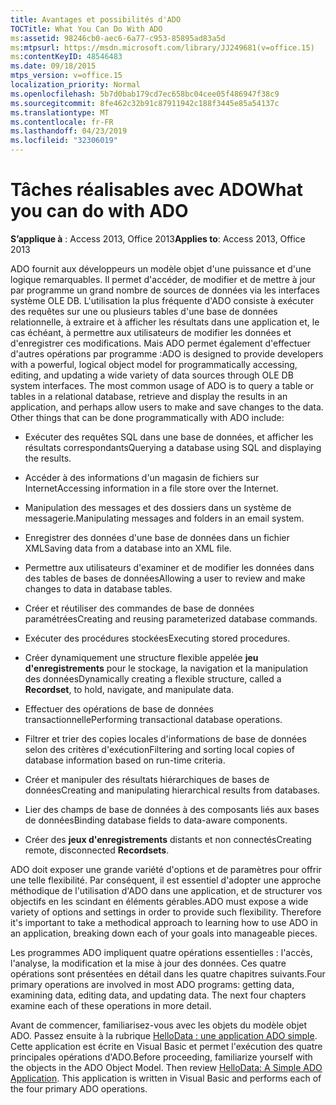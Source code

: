 ```yaml
---
title: Avantages et possibilités d'ADO
TOCTitle: What You Can Do With ADO
ms:assetid: 98246cb0-aec6-6a77-c953-85895ad83a5d
ms:mtpsurl: https://msdn.microsoft.com/library/JJ249681(v=office.15)
ms:contentKeyID: 48546483
ms.date: 09/18/2015
mtps_version: v=office.15
localization_priority: Normal
ms.openlocfilehash: 5b7d0bab179cd7ec658bc04cee05f486947f38c9
ms.sourcegitcommit: 8fe462c32b91c87911942c188f3445e85a54137c
ms.translationtype: MT
ms.contentlocale: fr-FR
ms.lasthandoff: 04/23/2019
ms.locfileid: "32306019"
---
```

# <a name="what-you-can-do-with-ado"></a><span data-ttu-id="b51ef-102">Tâches réalisables avec ADO</span><span class="sxs-lookup"><span data-stu-id="b51ef-102">What you can do with ADO</span></span>


<span data-ttu-id="b51ef-103">**S’applique à** : Access 2013, Office 2013</span><span class="sxs-lookup"><span data-stu-id="b51ef-103">**Applies to**: Access 2013, Office 2013</span></span>

<span data-ttu-id="b51ef-p101">ADO fournit aux développeurs un modèle objet d'une puissance et d'une logique remarquables. Il permet d'accéder, de modifier et de mettre à jour par programme un grand nombre de sources de données via les interfaces système OLE DB. L'utilisation la plus fréquente d'ADO consiste à exécuter des requêtes sur une ou plusieurs tables d'une base de données relationnelle, à extraire et à afficher les résultats dans une application et, le cas échéant, à permettre aux utilisateurs de modifier les données et d'enregistrer ces modifications. Mais ADO permet également d'effectuer d'autres opérations par programme :</span><span class="sxs-lookup"><span data-stu-id="b51ef-p101">ADO is designed to provide developers with a powerful, logical object model for programmatically accessing, editing, and updating a wide variety of data sources through OLE DB system interfaces. The most common usage of ADO is to query a table or tables in a relational database, retrieve and display the results in an application, and perhaps allow users to make and save changes to the data. Other things that can be done programmatically with ADO include:</span></span>

- <span data-ttu-id="b51ef-107">Exécuter des requêtes SQL dans une base de données, et afficher les résultats correspondants</span><span class="sxs-lookup"><span data-stu-id="b51ef-107">Querying a database using SQL and displaying the results.</span></span>

- <span data-ttu-id="b51ef-108">Accéder à des informations d'un magasin de fichiers sur Internet</span><span class="sxs-lookup"><span data-stu-id="b51ef-108">Accessing information in a file store over the Internet.</span></span>

- <span data-ttu-id="b51ef-109">Manipulation des messages et des dossiers dans un système de messagerie.</span><span class="sxs-lookup"><span data-stu-id="b51ef-109">Manipulating messages and folders in an email system.</span></span>

- <span data-ttu-id="b51ef-110">Enregistrer des données d'une base de données dans un fichier XML</span><span class="sxs-lookup"><span data-stu-id="b51ef-110">Saving data from a database into an XML file.</span></span>

- <span data-ttu-id="b51ef-111">Permettre aux utilisateurs d'examiner et de modifier les données dans des tables de bases de données</span><span class="sxs-lookup"><span data-stu-id="b51ef-111">Allowing a user to review and make changes to data in database tables.</span></span>

- <span data-ttu-id="b51ef-112">Créer et réutiliser des commandes de base de données paramétrées</span><span class="sxs-lookup"><span data-stu-id="b51ef-112">Creating and reusing parameterized database commands.</span></span>

- <span data-ttu-id="b51ef-113">Exécuter des procédures stockées</span><span class="sxs-lookup"><span data-stu-id="b51ef-113">Executing stored procedures.</span></span>

- <span data-ttu-id="b51ef-114">Créer dynamiquement une structure flexible appelée **jeu d'enregistrements** pour le stockage, la navigation et la manipulation des données</span><span class="sxs-lookup"><span data-stu-id="b51ef-114">Dynamically creating a flexible structure, called a **Recordset**, to hold, navigate, and manipulate data.</span></span>

- <span data-ttu-id="b51ef-115">Effectuer des opérations de base de données transactionnelle</span><span class="sxs-lookup"><span data-stu-id="b51ef-115">Performing transactional database operations.</span></span>

- <span data-ttu-id="b51ef-116">Filtrer et trier des copies locales d'informations de base de données selon des critères d'exécution</span><span class="sxs-lookup"><span data-stu-id="b51ef-116">Filtering and sorting local copies of database information based on run-time criteria.</span></span>

- <span data-ttu-id="b51ef-117">Créer et manipuler des résultats hiérarchiques de bases de données</span><span class="sxs-lookup"><span data-stu-id="b51ef-117">Creating and manipulating hierarchical results from databases.</span></span>

- <span data-ttu-id="b51ef-118">Lier des champs de base de données à des composants liés aux bases de données</span><span class="sxs-lookup"><span data-stu-id="b51ef-118">Binding database fields to data-aware components.</span></span>

- <span data-ttu-id="b51ef-119">Créer des **jeux d'enregistrements** distants et non connectés</span><span class="sxs-lookup"><span data-stu-id="b51ef-119">Creating remote, disconnected **Recordsets**.</span></span>

<span data-ttu-id="b51ef-p102">ADO doit exposer une grande variété d'options et de paramètres pour offrir une telle flexibilité. Par conséquent, il est essentiel d'adopter une approche méthodique de l'utilisation d'ADO dans une application, et de structurer vos objectifs en les scindant en éléments gérables.</span><span class="sxs-lookup"><span data-stu-id="b51ef-p102">ADO must expose a wide variety of options and settings in order to provide such flexibility. Therefore it's important to take a methodical approach to learning how to use ADO in an application, breaking down each of your goals into manageable pieces.</span></span>

<span data-ttu-id="b51ef-p103">Les programmes ADO impliquent quatre opérations essentielles : l'accès, l'analyse, la modification et la mise à jour des données. Ces quatre opérations sont présentées en détail dans les quatre chapitres suivants.</span><span class="sxs-lookup"><span data-stu-id="b51ef-p103">Four primary operations are involved in most ADO programs: getting data, examining data, editing data, and updating data. The next four chapters examine each of these operations in more detail.</span></span>

<span data-ttu-id="b51ef-p104">Avant de commencer, familiarisez-vous avec les objets du modèle objet ADO. Passez ensuite à la rubrique [HelloData : une application ADO simple](hellodata-a-simple-ado-application.md). Cette application est écrite en Visual Basic et permet l'exécution des quatre principales opérations d'ADO.</span><span class="sxs-lookup"><span data-stu-id="b51ef-p104">Before proceeding, familiarize yourself with the objects in the ADO Object Model. Then review [HelloData: A Simple ADO Application](hellodata-a-simple-ado-application.md). This application is written in Visual Basic and performs each of the four primary ADO operations.</span></span>

